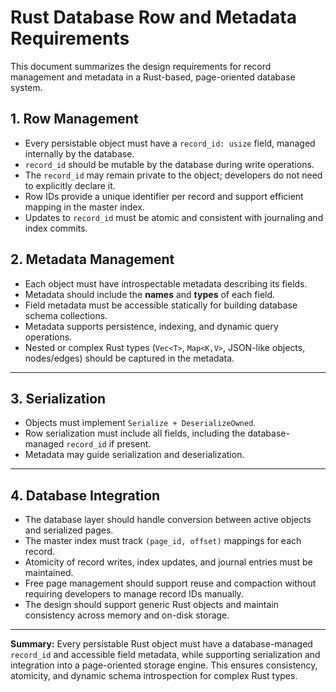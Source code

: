 # Rust Database Row and Metadata Requirements

This document summarizes the design requirements for record management and metadata in a Rust-based, page-oriented database system.

## 1. Row Management

* Every persistable object must have a `record_id: usize` field, managed internally by the database.
* `record_id` should be mutable by the database during write operations.
* The `record_id` may remain private to the object; developers do not need to explicitly declare it.
* Row IDs provide a unique identifier per record and support efficient mapping in the master index.
* Updates to `record_id` must be atomic and consistent with journaling and index commits.

## 2. Metadata Management

* Each object must have introspectable metadata describing its fields.
* Metadata should include the **names** and **types** of each field.
* Field metadata must be accessible statically for building database schema collections.
* Metadata supports persistence, indexing, and dynamic query operations.
* Nested or complex Rust types (`Vec<T>`, `Map<K,V>`, JSON-like objects, nodes/edges) should be captured in the metadata.

---

## 3. Serialization

* Objects must implement `Serialize + DeserializeOwned`.
* Row serialization must include all fields, including the database-managed `record_id` if present.
* Metadata may guide serialization and deserialization.

---

## 4. Database Integration

* The database layer should handle conversion between active objects and serialized pages.
* The master index must track `(page_id, offset)` mappings for each record.
* Atomicity of record writes, index updates, and journal entries must be maintained.
* Free page management should support reuse and compaction without requiring developers to manage record IDs manually.
* The design should support generic Rust objects and maintain consistency across memory and on-disk storage.

---

**Summary:** Every persistable Rust object must have a database-managed `record_id` and accessible field metadata, while supporting serialization and integration into a page-oriented storage engine. This ensures consistency, atomicity, and dynamic schema introspection for complex Rust types.
